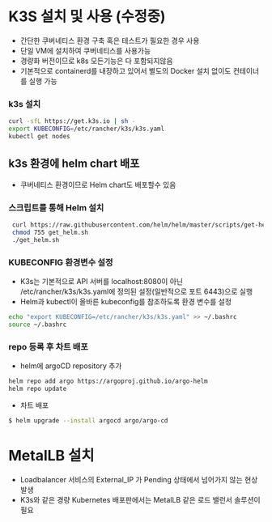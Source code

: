 # K3S 설치 및 사용 (수정중)

- 간단한 쿠버네티스 환경 구축 혹은 테스트가 필요한 경우 사용
- 단일 VM에 설치하여 쿠버네티스를 사용가능 
- 경량화 버전이므로 k8s 모든기능은 다 포함되지않음
- 기본적으로 containerd를 내장하고 있어서 별도의 Docker 설치 없이도 컨테이너를 실행 가능 

### k3s 설치 

```bash
curl -sfL https://get.k3s.io | sh -
export KUBECONFIG=/etc/rancher/k3s/k3s.yaml
kubectl get nodes
```

##  k3s 환경에 helm chart 배포
- 쿠버네티스 환경이므로 Helm chart도 배포할수 있음 

### 스크립트를 통해 Helm 설치
```bash
 curl https://raw.githubusercontent.com/helm/helm/master/scripts/get-helm-3 > get_helm.sh
 chmod 755 get_helm.sh
 ./get_helm.sh
```

### KUBECONFIG 환경변수 설정 
- K3s는 기본적으로 API 서버를 localhost:8080이 아닌 /etc/rancher/k3s/k3s.yaml에 정의된 설정(일반적으로 포트 6443)으로 실행
- Helm과 kubectl이 올바른 kubeconfig를 참조하도록 환경 변수를 설정
```bash
echo "export KUBECONFIG=/etc/rancher/k3s/k3s.yaml" >> ~/.bashrc
source ~/.bashrc
```

### repo 등록 후 차트 배포 

- helm에 argoCD repository 추가
```bash
helm repo add argo https://argoproj.github.io/argo-helm
helm repo update
```

- 차트 배포
```bash
$ helm upgrade --install argocd argo/argo-cd 
```

# MetalLB 설치 
- Loadbalancer 서비스의 External_IP 가 Pending 상태에서 넘어가지 않는 현상 발생
- K3s와 같은 경량 Kubernetes 배포판에서는 MetalLB 같은 로드 밸런서 솔루션이 필요